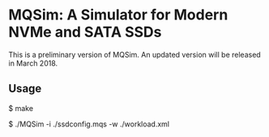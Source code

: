 # MQSim: A Simulator for Modern NVMe and SATA SSDs

This is a preliminary version of MQSim. An updated version will be released in March 2018.


## Usage

$ make

$ ./MQSim -i ./ssdconfig.mqs -w ./workload.xml
